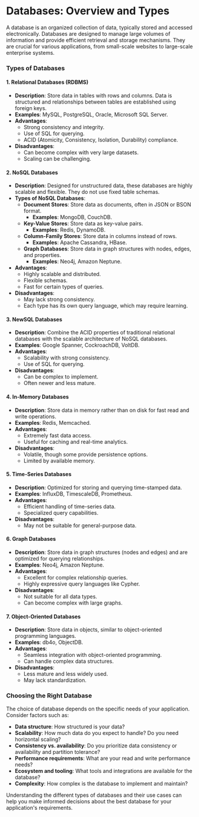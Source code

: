 # Databases: Overview and Types

A database is an organized collection of data, typically stored and accessed electronically. Databases are designed to manage large volumes of information and provide efficient retrieval and storage mechanisms. They are crucial for various applications, from small-scale websites to large-scale enterprise systems.

### Types of Databases

#### 1. **Relational Databases (RDBMS)**

- **Description**: Store data in tables with rows and columns. Data is structured and relationships between tables are established using foreign keys.
- **Examples**: MySQL, PostgreSQL, Oracle, Microsoft SQL Server.
- **Advantages**:
  - Strong consistency and integrity.
  - Use of SQL for querying.
  - ACID (Atomicity, Consistency, Isolation, Durability) compliance.
- **Disadvantages**:
  - Can become complex with very large datasets.
  - Scaling can be challenging.

#### 2. **NoSQL Databases**

- **Description**: Designed for unstructured data, these databases are highly scalable and flexible. They do not use fixed table schemas.
- **Types of NoSQL Databases**:
  - **Document Stores**: Store data as documents, often in JSON or BSON format.
    - **Examples**: MongoDB, CouchDB.
  - **Key-Value Stores**: Store data as key-value pairs.
    - **Examples**: Redis, DynamoDB.
  - **Column-Family Stores**: Store data in columns instead of rows.
    - **Examples**: Apache Cassandra, HBase.
  - **Graph Databases**: Store data in graph structures with nodes, edges, and properties.
    - **Examples**: Neo4j, Amazon Neptune.
- **Advantages**:
  - Highly scalable and distributed.
  - Flexible schemas.
  - Fast for certain types of queries.
- **Disadvantages**:
  - May lack strong consistency.
  - Each type has its own query language, which may require learning.

#### 3. **NewSQL Databases**

- **Description**: Combine the ACID properties of traditional relational databases with the scalable architecture of NoSQL databases.
- **Examples**: Google Spanner, CockroachDB, VoltDB.
- **Advantages**:
  - Scalability with strong consistency.
  - Use of SQL for querying.
- **Disadvantages**:
  - Can be complex to implement.
  - Often newer and less mature.

#### 4. **In-Memory Databases**

- **Description**: Store data in memory rather than on disk for fast read and write operations.
- **Examples**: Redis, Memcached.
- **Advantages**:
  - Extremely fast data access.
  - Useful for caching and real-time analytics.
- **Disadvantages**:
  - Volatile, though some provide persistence options.
  - Limited by available memory.

#### 5. **Time-Series Databases**

- **Description**: Optimized for storing and querying time-stamped data.
- **Examples**: InfluxDB, TimescaleDB, Prometheus.
- **Advantages**:
  - Efficient handling of time-series data.
  - Specialized query capabilities.
- **Disadvantages**:
  - May not be suitable for general-purpose data.

#### 6. **Graph Databases**

- **Description**: Store data in graph structures (nodes and edges) and are optimized for querying relationships.
- **Examples**: Neo4j, Amazon Neptune.
- **Advantages**:
  - Excellent for complex relationship queries.
  - Highly expressive query languages like Cypher.
- **Disadvantages**:
  - Not suitable for all data types.
  - Can become complex with large graphs.

#### 7. **Object-Oriented Databases**

- **Description**: Store data in objects, similar to object-oriented programming languages.
- **Examples**: db4o, ObjectDB.
- **Advantages**:
  - Seamless integration with object-oriented programming.
  - Can handle complex data structures.
- **Disadvantages**:
  - Less mature and less widely used.
  - May lack standardization.

### Choosing the Right Database

The choice of database depends on the specific needs of your application. Consider factors such as:

- **Data structure**: How structured is your data?
- **Scalability**: How much data do you expect to handle? Do you need horizontal scaling?
- **Consistency vs. availability**: Do you prioritize data consistency or availability and partition tolerance?
- **Performance requirements**: What are your read and write performance needs?
- **Ecosystem and tooling**: What tools and integrations are available for the database?
- **Complexity**: How complex is the database to implement and maintain?

Understanding the different types of databases and their use cases can help you make informed decisions about the best database for your application's requirements.
